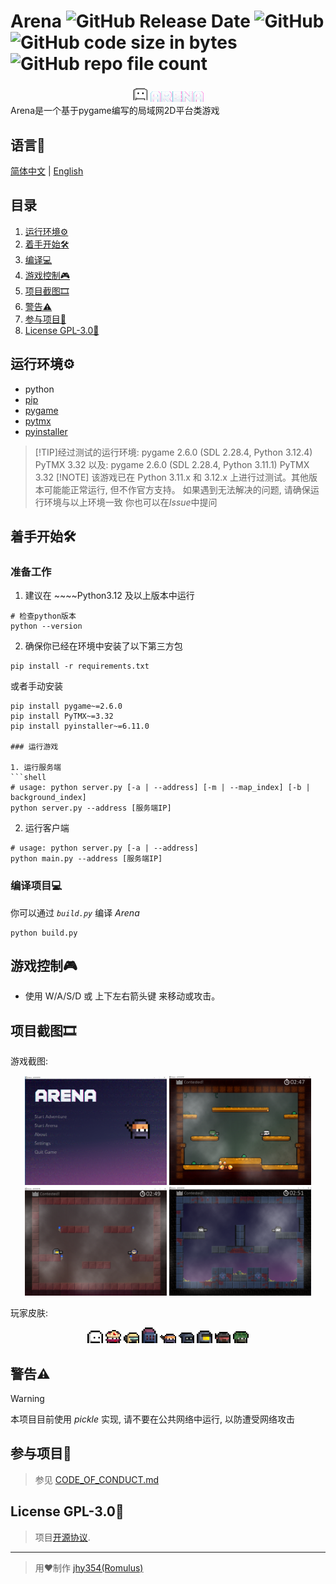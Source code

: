 # Arena ![GitHub Release Date](https://img.shields.io/github/release-date/jhy354/arena) ![GitHub](https://img.shields.io/github/license/jhy354/arena) ![GitHub code size in bytes](https://img.shields.io/github/languages/code-size/jhy354/arena) ![GitHub repo file count](https://img.shields.io/github/directory-file-count/jhy354/arena)
<div align="center">
	<img src=https://raw.githubusercontent.com/jhy354/READMEIMAGE/master/Arena/logo.png width=5% />
	<img src=https://raw.githubusercontent.com/jhy354/READMEIMAGE/master/Arena/game_title.png width=17% />
</div>
Arena是一个基于pygame编写的局域网2D平台类游戏

## 语言💭
[简体中文](README.zh_cn.md) | [English](README.md)

## 目录
1. [运行环境⚙️](#运行环境)
2. [着手开始🛠️](#着手开始)
3. [编译💻](#编译项目)
4. [游戏控制🎮](#游戏控制)
5. [项目截图🎞️](#项目截图)
6. [警告⚠️](#警告)
7. [参与项目🧩](#参与项目)
8. [License GPL-3.0📄](#license-gpl-30)

## 运行环境⚙️
- python
- [pip](https://github.com/pypa/pip)
- [pygame](https://github.com/pygame/pygame)
- [pytmx](https://github.com/bitcraft/pytmx)
- [pyinstaller](https://github.com/pyinstaller/pyinstaller)
> [!TIP]经过测试的运行环境:
>     pygame 2.6.0 (SDL 2.28.4, Python 3.12.4)
>     PyTMX 3.32
> 以及:
>     pygame 2.6.0 (SDL 2.28.4, Python 3.11.1)
>     PyTMX 3.32
> [!NOTE]
> 该游戏已在 Python 3.11.x 和 3.12.x 上进行过测试。其他版本可能能正常运行, 但不作官方支持。
> 如果遇到无法解决的问题, 请确保运行环境与以上环境一致
> 你也可以在*Issue*中提问

## 着手开始🛠️

### 准备工作

1. 建议在 ~~~~Python3.12 及以上版本中运行
```shell
# 检查python版本
python --version
```

2. 确保你已经在环境中安装了以下第三方包
```shell
pip install -r requirements.txt
```
或者手动安装
```shell
pip install pygame~=2.6.0
pip install PyTMX~=3.32
pip install pyinstaller~=6.11.0 

### 运行游戏

1. 运行服务端
```shell
# usage: python server.py [-a | --address] [-m | --map_index] [-b | background_index]
python server.py --address [服务端IP]
```

2. 运行客户端
```shell
# usage: python server.py [-a | --address]
python main.py --address [服务端IP]
```

### 编译项目💻

你可以通过 *`build.py`* 编译 *Arena* 
```shell
python build.py
```

## 游戏控制🎮
- 使用 W/A/S/D 或 上下左右箭头键 来移动或攻击。

## 项目截图🎞️
游戏截图:
<div align="center">
<img src=https://raw.githubusercontent.com/jhy354/READMEIMAGE/master/Arena/start_menu.png width=45% />
<img src=https://raw.githubusercontent.com/jhy354/READMEIMAGE/master/Arena/du_dust.png width=45% />
<img src=https://raw.githubusercontent.com/jhy354/READMEIMAGE/master/Arena/du_nefort.png width=45% />
<img src=https://raw.githubusercontent.com/jhy354/READMEIMAGE/master/Arena/du_arena.png width=45% />
</div>

玩家皮肤:
<div align="center">
<img src=https://raw.githubusercontent.com/jhy354/READMEIMAGE/master/Arena/Player/0.png width=5% />
<img src=https://raw.githubusercontent.com/jhy354/READMEIMAGE/master/Arena/Player/crown.png width=5% />
<img src=https://raw.githubusercontent.com/jhy354/READMEIMAGE/master/Arena/Player/hazmat.png width=5% />
<img src=https://raw.githubusercontent.com/jhy354/READMEIMAGE/master/Arena/Player/knight.png width=5% />
<img src=https://raw.githubusercontent.com/jhy354/READMEIMAGE/master/Arena/Player/ninja.png width=5% />
<img src=https://raw.githubusercontent.com/jhy354/READMEIMAGE/master/Arena/Player/reaper.png width=5% />
<img src=https://raw.githubusercontent.com/jhy354/READMEIMAGE/master/Arena/Player/robe.png width=5% />
<img src=https://raw.githubusercontent.com/jhy354/READMEIMAGE/master/Arena/Player/rogue.png width=5% />
<img src=https://raw.githubusercontent.com/jhy354/READMEIMAGE/master/Arena/Player/soldier.png width=5% />
</div>

## 警告⚠️
> [!WARNING]
> 本项目目前使用 *pickle* 实现, 请不要在公共网络中运行, 以防遭受网络攻击

## 参与项目🧩
> 参见 [CODE_OF_CONDUCT.md](CODE_OF_CONDUCT.md)

## License GPL-3.0📄
> 项目[开源协议](LICENSE.md).

---

> 用❤️制作 [jhy354(Romulus)](https://github.com/jhy354/)
